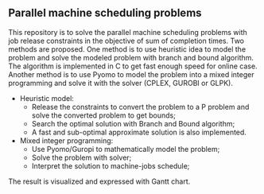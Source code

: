 ## Parallel machine scheduling problems

This repository is to solve the parallel machine scheduling problems with job release constraints in the objective of sum of completion times. Two methods are proposed. One method is to use heuristic idea to model the problem and solve the modeled problem with branch and bound algorithm. The algorithm is implemented in C to get fast enough speed for online case. Another method is to use Pyomo to model the problem into a mixed integer programming and solve it with the solver (CPLEX, GUROBI or GLPK).

- Heuristic model:
  - Release the constraints to convert the problem to a P problem and solve the converted problem to get bounds;
  - Search the optimal solution with Branch and Bound algorithm;
  - A fast and sub-optimal approximate solution is also implemented.
- Mixed integer programming:
  - Use Pyomo/Guropi to mathematically model the problem;
  - Solve the problem with solver;
  - Interpret the solution to machine-jobs schedule;

The result is visualized and expressed with Gantt chart.
